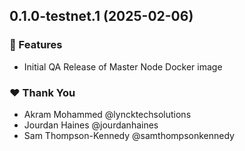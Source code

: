 ## 0.1.0-testnet.1 (2025-02-06)

### 🚀 Features

- Initial QA Release of Master Node Docker image

### ❤️  Thank You

- Akram Mohammed @lyncktechsolutions
- Jourdan Haines @jourdanhaines
- Sam Thompson-Kennedy @samthompsonkennedy